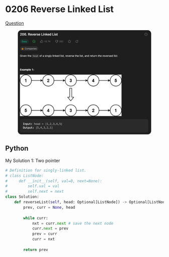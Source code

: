 # 0206 Reverse Linked List

[Question](https://leetcode.com/problems/reverse-linked-list/description/)

<figure><img src="../.gitbook/assets/image (2).png" alt=""><figcaption></figcaption></figure>





## Python&#x20;

My Solution 1: Two pointer

```python
# Definition for singly-linked list.
# class ListNode:
#     def __init__(self, val=0, next=None):
#         self.val = val
#         self.next = next
class Solution:
    def reverseList(self, head: Optional[ListNode]) -> Optional[ListNode]:
        prev, curr = None, head

        while curr:
            nxt = curr.next # save the next node
            curr.next = prev
            prev = curr
            curr = nxt
        
        return prev

```
